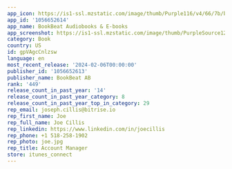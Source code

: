 ```yaml
---
app_icon: https://is1-ssl.mzstatic.com/image/thumb/Purple116/v4/66/7b/bf/667bbf24-5dbe-60e6-f48b-956698954b9c/AppIcon-0-0-1x_U007emarketing-0-7-0-85-220.png/1024x1024bb.png
app_id: '1056652614'
app_name: BookBeat Audiobooks & E-books
app_screenshot: https://is1-ssl.mzstatic.com/image/thumb/PurpleSource126/v4/b2/28/5b/b2285b77-c829-ca1d-0587-8fd01808d2d4/5fd99420-68b5-4562-85b7-eb4c1ac218f6_0_A_IPHONE_65_UK.jpg/1242x2688bb.png
category: Book
country: US
id: gpVAgcCnlzsw
language: en
most_recent_release: '2024-02-06T00:00:00'
publisher_id: '1056652613'
publisher_name: BookBeat AB
rank: '449'
release_count_in_past_year: '14'
release_count_in_past_year_category: 8
release_count_in_past_year_top_in_category: 29
rep_email: joseph.cillis@bitrise.io
rep_first_name: Joe
rep_full_name: Joe Cillis
rep_linkedin: https://www.linkedin.com/in/joecillis
rep_phone: +1 518-258-1902
rep_photo: joe.jpg
rep_title: Account Manager
store: itunes_connect
---
```

